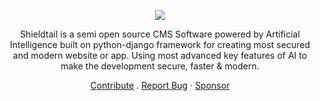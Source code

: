 <p align="center"><img src="https://github.com/Shieldtail/devguide/blob/main/images/shieldtail-text-logo.png">
<p align="center">Shieldtail is a semi open source CMS Software powered by Artificial Intelligence built on python-django framework for creating most secured and modern website or app. Using most advanced key features of AI to make the development secure, faster & modern.</p>
  <p align="center">
    <a href="https://github.com/Shieldtail/devguide/issues/new?assignees=thehassantahir&labels=Contribution&template=contribution-request.md&title=contribution">Contribute</a>
    .
    <a href="https://github.com/Shieldtail/Shieldtail/issues/new/choose">Report Bug</a>
    ·
    <a href="https://www.patreon.com/hassantahir">Sponsor</a>
  </p>
